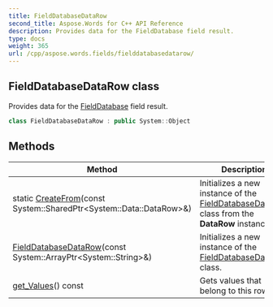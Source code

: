 ```yaml
---
title: FieldDatabaseDataRow
second_title: Aspose.Words for C++ API Reference
description: Provides data for the FieldDatabase field result. 
type: docs
weight: 365
url: /cpp/aspose.words.fields/fielddatabasedatarow/
---
```

## FieldDatabaseDataRow class


Provides data for the [FieldDatabase](./fielddatabase/) field result.

```cpp
class FieldDatabaseDataRow : public System::Object
```

## Methods

| Method | Description |
| --- | --- |
| static [CreateFrom](./createfrom/)(const System::SharedPtr\<System::Data::DataRow\>\&) | Initializes a new instance of the [FieldDatabaseDataRow](./) class from the **DataRow** instance. |
| [FieldDatabaseDataRow](./fielddatabasedatarow/)(const System::ArrayPtr\<System::String\>\&) | Initializes a new instance of the [FieldDatabaseDataRow](./) class. |
| [get_Values](./get_values/)() const | Gets values that belong to this row. |
